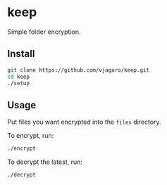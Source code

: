 # keep

Simple folder encryption.

## Install

```sh
git clone https://github.com/vjagaro/keep.git
cd keep
./setup
```

## Usage

Put files you want encrypted into the `files` directory.

To encrypt, run:

```sh
./encrypt
```

To decrypt the latest, run:

```sh
./decrypt
```
